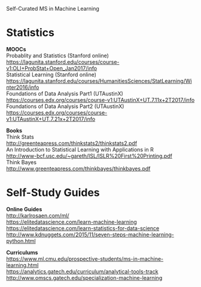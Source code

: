 Self-Curated MS in Machine Learning    

# Statistics    
**MOOCs**    
Probablity and Statistics (Stanford online)    
https://lagunita.stanford.edu/courses/course-v1:OLI+ProbStat+Open_Jan2017/info   
Statistical Learning (Stanford online)    
https://lagunita.stanford.edu/courses/HumanitiesSciences/StatLearning/Winter2016/info    
Foundations of Data Analysis Part1 (UTAustinX)    
https://courses.edx.org/courses/course-v1:UTAustinX+UT.7.11x+2T2017/info    
Foundations of Data Analysis Part2 (UTAustinX)    
https://courses.edx.org/courses/course-v1:UTAustinX+UT.7.21x+2T2017/info     

**Books**    
Think Stats   
http://greenteapress.com/thinkstats2/thinkstats2.pdf     
An Introduction to Statistical Learning with Applications in R     
http://www-bcf.usc.edu/~gareth/ISL/ISLR%20First%20Printing.pdf     
Think Bayes     
http://www.greenteapress.com/thinkbayes/thinkbayes.pdf       

# Self-Study Guides     
**Online Guides**     
http://karlrosaen.com/ml/     
https://elitedatascience.com/learn-machine-learning     
https://elitedatascience.com/learn-statistics-for-data-science     
http://www.kdnuggets.com/2015/11/seven-steps-machine-learning-python.html       

**Curriculums**     
https://www.ml.cmu.edu/prospective-students/ms-in-machine-learning.html     
https://analytics.gatech.edu/curriculum/analytical-tools-track
http://www.omscs.gatech.edu/specialization-machine-learning    

